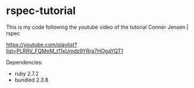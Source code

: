 # rspec-tutorial
This is my code following the youtube video of the tutorial Conner Jensen | rspec 

https://youtube.com/playlist?list=PLRRV_FQMoM_t11xUmdz9YRra7HOgaYQT1

Dependencies:
 * ruby 2.7.2
 * bundled 2.3.8
